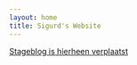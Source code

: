 ```yaml
---
layout: home
title: Sigurd's Website
---
```


[Stageblog is hierheen verplaatst](pages/stageblog.html)